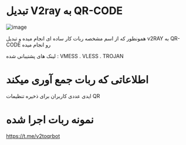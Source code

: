 # تبدیل V2ray به QR-CODE
![image](https://github.com/TalaDev/V2-TO-QR/assets/125084137/9e68f8f5-5ce1-4c48-b174-3201e8882ca6)

همونطور که از اسم مشخصه ربات کار ساده ای انجام میده و تبدیل v2RAY به QR-CODE رو انجام میده

لینک های پشتیبانی شده : VMESS . VLESS . TROJAN

# اطلاعاتی که ربات جمع آوری میکند
ایدی عددی کاربران برای ذخیره تنظیمات QR

# نمونه ربات اجرا شده
https://t.me/v2toqrbot
